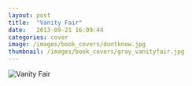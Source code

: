 ```yaml
---
layout: post
title:  "Vanity Fair"
date:   2013-09-21 16:09:44
categories: cover
image: /images/book_covers/dontknow.jpg 
thumbnail: /images/book_covers/gray_vanityfair.jpg
---
```

![Vanity Fair][image]

[image]: /images/book_covers/dontknow.jpg "Vanity Fair"
